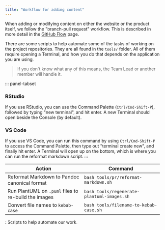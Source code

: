 ```yaml
---
title: "Workflow for adding content"
---
```


When adding or modifying content on either the website or the product
itself, we follow the "branch-pull request" workflow. This is described
in more detail in the [GitHub
Flow](https://docs.github.com/en/get-started/quickstart/github-flow)
page.

There are some scripts to help automate some of the tasks of working on
the project repositories. They are all found in the `tools/` folder. All
of them require opening a Terminal, and how you do that depends on the
application you are using.

> If you don't know what any of this means, the Team Lead or another
> member will handle it.

::: panel-tabset
### RStudio

If you use RStudio, you can use the Command Palette
(`Ctrl/Cmd-Shift-P`), followed by typing "new terminal", and hit enter.
A new Terminal should open beside the Console (by default).

### VS Code

If you use VS Code, you can run this command by using `Ctrl/Cmd-Shift-P`
to access the Command Palette, then type out "terminal create new", and
finally hit enter. A Terminal will open up on the bottom, which is where
you can run the reformat markdown script.
:::

| Action                                               | Command                                    |
|------------------------------------------------------|--------------------------------------------|
| Reformat Markdown to Pandoc canonical format         | `bash tools/pr/reformat-markdown.sh`       |
| Run PlantUML on `.puml` files to re-build the images | `bash tools/regenerate-plantuml-images.sh` |
| Convert file names to `kebab-case`                   | `bash tools/filename-to-kebab-case.sh`     |

: Scripts to help automate our work.
